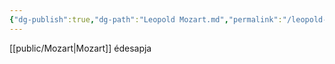 ```yaml
---
{"dg-publish":true,"dg-path":"Leopold Mozart.md","permalink":"/leopold-mozart/"}
---
```


[[public/Mozart\|Mozart]] édesapja